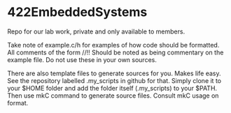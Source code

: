 422EmbeddedSystems
==================

Repo for our lab work, private and only available to members.

Take note of example.c/h for examples of how code should be formatted.
All comments of the form //!! Should be noted as being commentary on the example file.
Do not use these in your own sources.

There are also template files to generate sources for you. Makes life easy.
See the repository labelled .my_scripts in github for that. Simply clone it to your $HOME folder
and add the folder itself (.my_scripts) to your $PATH. Then use mkC command to generate source files.
Consult mkC usage on format.